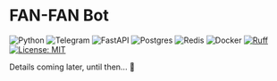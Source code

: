 # FAN-FAN Bot
![Python](https://img.shields.io/badge/Python-3.12-blue?logo=python&logoColor=yellow)
![Telegram](https://img.shields.io/badge/Telegram-2CA5E0?logo=telegram&logoColor=white)
![FastAPI](https://img.shields.io/badge/FastAPI-005571?logo=fastapi)
![Postgres](https://img.shields.io/badge/PostgreSQL-%23316192.svg?logo=postgresql&logoColor=white)
![Redis](https://img.shields.io/badge/Redis-%23DD0031.svg?logo=redis&logoColor=white)
![Docker](https://img.shields.io/badge/Docker-%230db7ed.svg?logo=docker&logoColor=white)
[![Ruff](https://img.shields.io/endpoint?url=https://raw.githubusercontent.com/astral-sh/ruff/main/assets/badge/v2.json)](https://github.com/astral-sh/ruff)
[![License: MIT](https://img.shields.io/badge/License-MIT-yellow.svg)](https://opensource.org/licenses/MIT)

Details coming later, until then... 🤫
